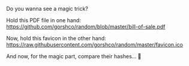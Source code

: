 Do you wanna see a magic trick?

Hold this PDF file in one hand:
https://github.com/gorshco/random/blob/master/bill-of-sale.pdf

Now, hold this favicon in the other hand:
https://raw.githubusercontent.com/gorshco/random/master/favicon.ico

And now, for the magic part, compare their hashes... 🦄
